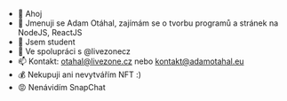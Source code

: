 - 👋 Ahoj
- 👀 Jmenuji se Adam Otáhal, zajímám se o tvorbu programů a stránek na NodeJS, ReactJS
- 🌱 Jsem student
- 💞️ Ve spolupráci s @livezonecz
- 📫 Kontakt: otahal@livezone.cz nebo kontakt@adamotahal.eu
- 💰 Nekupuji ani nevytvářím NFT :)
- 😡 Nenávidím SnapChat

<!---
#10.12.22
--->
